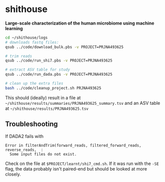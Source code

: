# shithouse
**Large-scale characterization of the human microbiome using machine learning**

```sh
cd ~/shithouse/logs
# downloads fastq files:
qsub ../code/download_bulk.pbs -v PROJECT=PRJNA493625

# trim reads
qsub ../code/run_shi7.pbs -v PROJECT=PRJNA493625

# extract ASV table for study
qsub ../code/run_dada.pbs -v PROJECT=PRJNA493625

# clean up the extra files
bash ../code/cleanup_project.sh PRJNA493625
```

This should (ideally) result in a file at `~/shithouse/results/summaries/PRJNA493625_summary.tsv` and an ASV table at `~/shithouse/results/PRJNA493625.tsv`

## Troubleshooting
If DADA2 fails with
```
Error in filterAndTrim(forward_reads, filtered_forward_reads, reverse_reads,  : 
  Some input files do not exist.
```
Check on the file at `$PROJECT/learnt/shi7_cmd.sh`. If it was run with the `-SE` flag, the data probably isn't paired-end but should be looked at more closely.